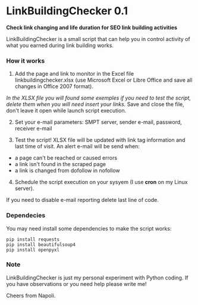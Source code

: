 # LinkBuildingChecker 0.1
**Check link changing and life duration for SEO link building activities**

LinkBuildingChecker is a small script that can help you in control activity of what you earned during link building works.


### How it works

1. Add the page and link to monitor in the Excel file linkbuildingchecker.xlsx (use Microsoft Excel or Libre Office and save all changes in Office 2007 format).

*In the XLSX file you will found some exemples if you need to test the script, delete them when you will need insert your links.*
Save and close the file, don't leave it open while launch script execution.

2. Set your e-mail parameters: SMPT server, sender e-mail, password, receiver e-mail


3. Test the script!
XLSX file will be updated with link tag information and last time of visit.
An alert e-mail will be send when:
- a page can't be reached or caused errors
- a link isn't found in the scraped page
- a link is changed from dofollow in nofollow

4. Schedule the script execution on your sysyem (I use **cron** on my Linux server).

If you need to disable e-mail reporting delete last line of code.

### Dependecies
You may need install some dependencies to make the script works:
```
pip install requests
pip install beautifulsoup4
pip install openpyxl
```

### Note
LinkBuildingChecker is just my personal experiment with Python coding.
If you have observations or you need help please write me!

Cheers from Napoli.




